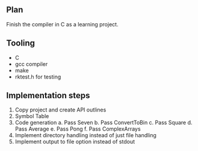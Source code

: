 ## Plan

Finish the compiler in C as a learning project.

## Tooling

- C
- gcc compiler
- make
- rktest.h for testing

## Implementation steps

1. Copy project and create API outlines
2. Symbol Table
3. Code generation
 a. Pass Seven
 b. Pass ConvertToBin
 c. Pass Square
 d. Pass Average
 e. Pass Pong
 f. Pass ComplexArrays
4. Implement directory handling instead of just file handling
5. Implement output to file option instead of stdout

